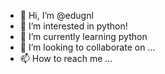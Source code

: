 - 👋 Hi, I’m @edugnl
- 👀 I’m interested in python!
- 🌱 I’m currently learning python
- 💞️ I’m looking to collaborate on ...
- 📫 How to reach me ...

<!---
edugnl/edugnl is a ✨ special ✨ repository because its `README.md` (this file) appears on your GitHub profile.
You can click the Preview link to take a look at your changes.
--->
